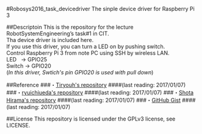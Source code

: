 #Robosys2016_task_devicedriver
The sinple device driver for Raspberry Pi 3

##Descriptoin
This is the repository for the lecture RobotSystemEngineering’s task#1 in CIT.  
Tha device driver is included here.  
If you use this driver, you can turn a LED on by pushing switch.  
Control Raspberry Pi 3 from note PC using SSH by wireless LAN.  
LED    → GPIO25  
Switch → GPIO20  
(*In this driver, Swtich's pin GPIO20 is used with pull down*)

##Reference
###・[Tiryouh's repository](https://github.com/Tiryoh/robosys2016.git) 
####(last reading: 2017/01/07)
###・[ryuichiueda's repository](https://github.com/ryuichiueda/robosys_device_drivers.git)
####(last reading: 2017/01/07)
###・[Shota Hirama's repository](https://github.com/shotahirama/PWMServoDevice.git) 
####(last reading: 2017/01/07)
###・[GitHub Gist](https://gist.github.com/wate/7072365)
####(last reading: 2017/01/07)

##License
This repository is licensed under the GPLv3 license, see LICENSE.
